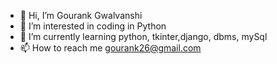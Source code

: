 - 👋 Hi, I’m Gourank Gwalvanshi
- 👀 I’m interested in coding in Python
- 🌱 I’m currently learning python, tkinter,django, dbms, mySql
- 📫 How to reach me gourank26@gmail.com

<!---
gourank26/gourank26 is a ✨ special ✨ repository because its `README.md` (this file) appears on your GitHub profile.
You can click the Preview link to take a look at your changes.
--->

